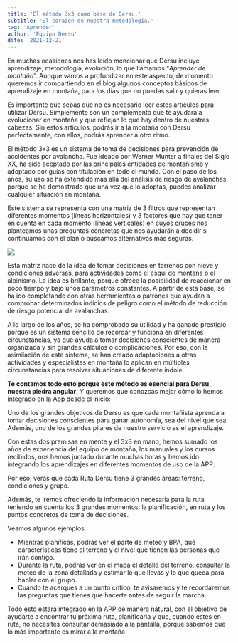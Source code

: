 ```yaml
---
title: 'El método 3x3 como base de Dersu.'
subtitle: 'El corazón de nuestra metodología.'
tag: 'Aprender'
author: 'Equipo Dersu'
date: '2021-12-21'
---
```


En muchas ocasiones nos has leído mencionar que Dersu incluye aprendizaje, metodología, evolución, lo que llamamos “*Aprender de montaña*”. Aunque vamos a profundizar en este aspecto, de momento queremos ir compartiendo en el blog algunos conceptos básicos de aprendizaje en montaña, para los días que no puedas salir y quieras leer.

Es importante que sepas que no es necesario leer estos artículos para utilizar Dersu. Simplemente son un complemento que te ayudará a evolucionar en montaña y que reflejan lo que hay dentro de nuestras cabezas. Sin estos artículos, podrás ir a la montaña con Dersu perfectamente, con ellos, podrás aprender a otro ritmo.

El método 3x3 es un sistema de toma de decisiones para prevención de accidentes por avalancha. Fue ideado por Werner Munter a finales del Siglo XX, ha sido aceptado por las principales entidades de montañismo y adoptado por guías con titulación en todo el mundo. Con el paso de los años, su uso se ha extendido más allá del análisis de riesgo de avalanchas, porque se ha demostrado que una vez que lo adoptas, puedes analizar cualquier situación en montaña.

Este sistema se representa con una matriz de 3 filtros que representan diferentes momentos (líneas horizontales) y 3 factores que hay que tener en cuenta en cada momento (líneas verticales) en cuyos cruces nos planteamos unas preguntas concretas que nos ayudarán a decidir si continuamos con el plan o buscamos alternativas más seguras.

![](https://dersu.uz/images/posts/el-metodo-3x3/picture-01.png)

Esta matriz nace de la idea de tomar decisiones en terrenos con nieve y condiciones adversas, para actividades como el esquí de montaña o el alpinismo. La idea es brillante, porque ofrece la posibilidad de reaccionar en poco tiempo y bajo unos parámetros constantes. A partir de esta base, se ha ido completando con otras herramientas o patrones que ayudan a comprobar determinados indicios de peligro como el método de reducción de riesgo potencial de avalanchas.

A lo largo de los años, se ha comprobado su utilidad y ha ganado prestigio porque es un sistema sencillo de recordar y funciona en diferentes circunstancias, ya que ayuda a tomar decisiones conscientes de manera organizada y sin grandes cálculos o complicaciones. Por eso, con la asimilación de este sistema, se han creado adaptaciones a otras actividades y especialistas en montaña lo aplican en múltiples circunstancias para resolver situaciones de diferente índole.

**Te contamos todo esto porque este método es esencial para Dersu, nuestra piedra angular**. Y queremos que conozcas mejor cómo lo hemos integrado en la App desde el inicio:

Uno de los grandes objetivos de Dersu es que cada montañista aprenda a tomar decisiones conscientes para ganar autonomía, sea del nivel que sea. Además, uno de los grandes pilares de nuestro servicio es el aprendizaje.

Con estas dos premisas en mente y el 3x3 en mano, hemos sumado los años de experiencia del equipo de montaña, los manuales y los cursos recibidos, nos hemos juntado durante muchas horas y hemos ido integrando los aprendizajes en diferentes momentos de uso de la APP.

Por eso, verás que cada Ruta Dersu tiene 3 grandes áreas: terreno, condiciones y grupo.

Además, te iremos ofreciendo la información necesaria para la ruta teniendo en cuenta los 3 grandes momentos: la planificación, en ruta y los puntos concretos de toma de decisiones.

Veamos algunos ejemplos:

- Mientras planificas, podrás ver el parte de meteo y BPA, qué características tiene el terreno y el nivel que tienen las personas que irán contigo.
- Durante la ruta, podrás ver en el mapa el detalle del terreno, consultar la meteo de la zona detallada y estimar lo que llevas y lo que queda para hablar con el grupo.
- Cuando te acerques a un punto crítico, te avisaremos y te recordaremos las preguntas que tienes que hacerte antes de seguir la marcha.

Todo esto estará integrado en la APP de manera natural, con el objetivo de ayudarte a encontrar tu próxima ruta, planificarla y que, cuando estés en ruta, no necesites consultar demasiado a la pantalla, porque sabemos que lo más importante es mirar a la montaña.
